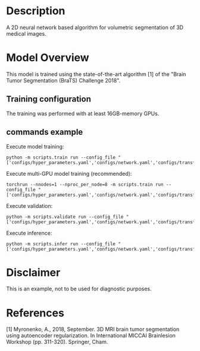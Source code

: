 # Description

A 2D neural network based algorithm for volumetric segmentation of 3D medical images.

# Model Overview

This model is trained using the state-of-the-art algorithm [1] of the "Brain Tumor Segmentation (BraTS) Challenge 2018".

## Training configuration

The training was performed with at least 16GB-memory GPUs.

## commands example

Execute model training:

```
python -m scripts.train run --config_file "['configs/hyper_parameters.yaml','configs/network.yaml','configs/transforms_train.yaml','configs/transforms_validate.yaml']"
```

Execute multi-GPU model training (recommended):

```
torchrun --nnodes=1 --nproc_per_node=8 -m scripts.train run --config_file "['configs/hyper_parameters.yaml','configs/network.yaml','configs/transforms_train.yaml','configs/transforms_validate.yaml']"
```

Execute validation:

```
python -m scripts.validate run --config_file "['configs/hyper_parameters.yaml','configs/network.yaml','configs/transforms_infer.yaml']"
```

Execute inference:

```
python -m scripts.infer run --config_file "['configs/hyper_parameters.yaml','configs/network.yaml','configs/transforms_infer.yaml']"
```

# Disclaimer

This is an example, not to be used for diagnostic purposes.

# References

[1] Myronenko, A., 2018, September. 3D MRI brain tumor segmentation using autoencoder regularization. In International MICCAI Brainlesion Workshop (pp. 311-320). Springer, Cham.
